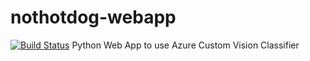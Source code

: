 # nothotdog-webapp
[![Build Status](https://dev.azure.com/mekenthompson/nothotdog/_apis/build/status/nothotdog-webapp?branchName=master)](https://dev.azure.com/mekenthompson/nothotdog/_build/latest?definitionId=11&branchName=master)
Python Web App to use Azure Custom Vision Classifier
